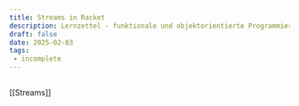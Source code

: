 ```yaml
---
title: Streams in Racket
description: Lernzettel - funktionale und objektorientierte Programmierung
draft: false
date: 2025-02-03
tags:
 - incomplete
---
```

## 
[[Streams]]